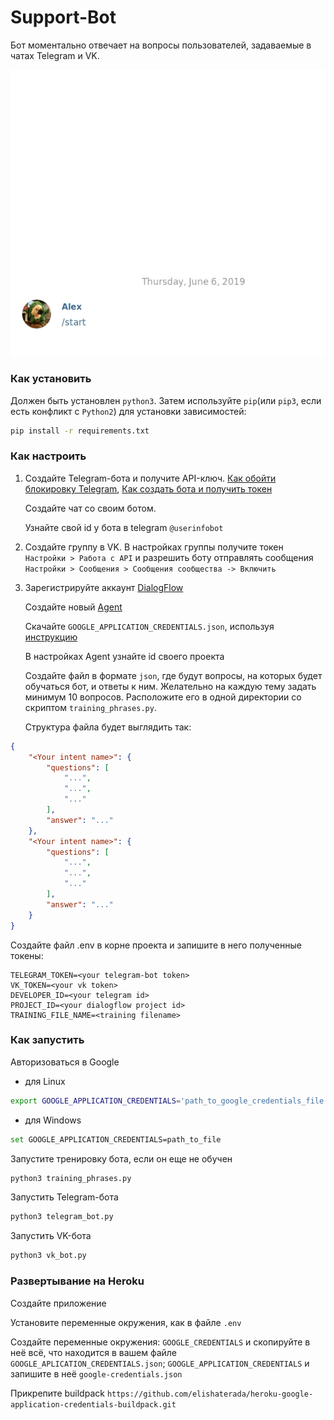 # Support-Bot
Бот моментально отвечает на вопросы пользователей, задаваемые в чатах Telegram и VK.

![](bot_sample.gif)
### Как установить 
Должен быть установлен `python3`. Затем используйте `pip`(или `pip3`, 
 если есть конфликт с `Python2`) для установки зависимостей: 
 ```bash
 pip install -r requirements.txt
 ```
 
 
 ### Как настроить
 1. Создайте Telegram-бота и получите API-ключ. [Как обойти блокировку Telegram](https://bigpicture.ru/?p=913797),
[Как создать бота и получить токен](https://smmplanner.com/blog/otlozhennyj-posting-v-telegram/)

    Создайте чат со своим ботом. 
    
    Узнайте свой id у бота в telegram `@userinfobot`

2. Создайте группу в VK. В настройках группы получите токен `Настройки > Работа с API` и 
разрешить боту отправлять сообщения `Настройки > Сообщения > Сообщения сообщества -> Включить`

3. Зарегистрируйте аккаунт [DialogFlow](https://dialogflow.com/)

    Создайте новый [Agent](https://dialogflow.com/docs/getting-started/first-agent#create_your_first_dialogflow_agent)

    Скачайте `GOOGLE_APPLICATION_CREDENTIALS.json`, используя [инструкцию](https://dialogflow.com/docs/reference/v2-auth-setup#getting_the_service_account_key)
    
    В настройках Agent узнайте id своего проекта

    Создайте файл в формате `json`, где будут вопросы, на которых будет обучаться бот, и ответы к ним.
Желательно на каждую тему задать минимум 10 вопросов. Расположите его в одной директории со скриптом `training_phrases.py`.
  
      Структура файла будет выглядить так:
```json
{
    "<Your intent name>": {
        "questions": [
            "...",
            "...",
            "..."
        ],
        "answer": "..."
    },
    "<Your intent name>": {
        "questions": [
            "...",
            "...",
            "..."
        ],
        "answer": "..."
    }
}
```

Создайте файл .env в корне проекта и запишите в него полученные токены:
```text
TELEGRAM_TOKEN=<your telegram-bot token>
VK_TOKEN=<your vk token>
DEVELOPER_ID=<your telegram id>
PROJECT_ID=<your dialogflow project id>
TRAINING_FILE_NAME=<training filename>
```

### Как запустить

Авторизоваться в Google
* для Linux

```bash
export GOOGLE_APPLICATION_CREDENTIALS='path_to_google_credentials_file.json'
```
* для Windows
```bash
set GOOGLE_APPLICATION_CREDENTIALS=path_to_file
```
Запустите тренировку бота, если он еще не обучен
```bash
python3 training_phrases.py
```  

Запустить Telegram-бота
```bash
python3 telegram_bot.py
```

Запустить VK-бота
```bash
python3 vk_bot.py
```

### Развертывание на Heroku
 Создайте приложение
 
 Установите переменные окружения, как в файле `.env`
 
 Создайте переменные окружения: `GOOGLE_CREDENTIALS` и скопируйте в неё всё, что находится в 
 вашем файле `GOOGLE_APLICATION_CREDENTIALS.json`; `GOOGLE_APPLICATION_CREDENTIALS` и запишите в неё `google-credentials.json`
 
 Прикрепите buildpack `https://github.com/elishaterada/heroku-google-application-credentials-buildpack.git`
 
 
 


